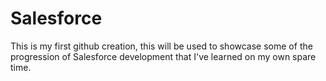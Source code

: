 # Salesforce

This is my first github creation, this will be used to showcase some of the progression of Salesforce development that I've learned on my own spare time.
